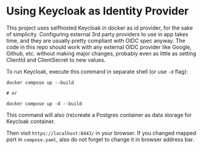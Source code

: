 # Using Keycloak as Identity Provider

This project uses selfhosted Keycloak in docker as id provider, for the sake of simplicity. Configuring external 3rd party providers to use in app takes time, and they are usually pretty compliant with OIDC spec anyway. The code in this repo should work with any external OIDC provider like Google, Github, etc. without making major changes, probably even as little as setting ClientId and ClientSecret to new values.

To run Keycloak, execute this command in separate shell (or use `-d` flag):

```
docker compose up --build

# or

docker compose up -d --build
```

This command will also (re)create a Postgres container as data storage for Keycloak container.

Then visit `https://localhost:8443/` in your browser. If you changed mapped port in `compose.yaml`, also do not forget to change it in browser address bar.
